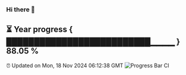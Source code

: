 ### Hi there 👋
⏳ Year progress { ██████████████████████████▁▁▁▁ } 88.05 %
---
⏰ Updated on Mon, 18 Nov 2024 06:12:38 GMT
![Progress Bar CI](https://github.com/Moyi321/Moyi321/workflows/Progress%20Bar%20CI/badge.svg)
